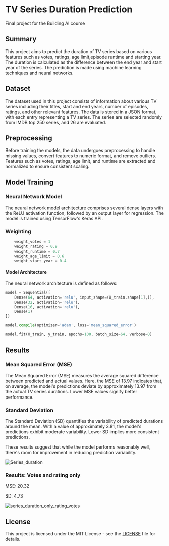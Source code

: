 
# TV Series Duration Prediction 
Final project for the Building AI course

## Summary
This project aims to predict the duration of TV series based on various features such as votes, ratings, age limit,episode runtime and starting year. The duration is calculated as the difference between the end year and start year of the series. The prediction is made using machine learning techniques and neural networks.

## Dataset

The dataset used in this project consists of information about various TV series including their titles, start and end years, number of episodes, ratings, and other relevant features. The data is stored in a JSON format, with each entry representing a TV series. The series are selected randomly from IMDB top 250 series, and 26 are evaluated.

## Preprocessing

Before training the models, the data undergoes preprocessing to handle missing values, convert features to numeric format, and remove outliers. Features such as votes, ratings, age limit, and runtime are extracted and normalized to ensure consistent scaling.

## Model Training

### Neural Network Model

The neural network model architecture comprises several dense layers with the ReLU activation function, followed by an output layer for regression. The model is trained using TensorFlow's Keras API.

### Weighting
```python
    weight_votes = 1
    weight_rating = 0.9
    weight_runtime = 0.7
    weight_age_limit = 0.6
    weight_start_year = 0.4
```
#### Model Architecture

The neural network architecture is defined as follows:

```python
model = Sequential([
    Dense(64, activation='relu', input_shape=(X_train.shape[1],)),
    Dense(32, activation='relu'),
    Dense(16, activation='relu'),
    Dense(1)
])

model.compile(optimizer='adam', loss='mean_squared_error')

model.fit(X_train, y_train, epochs=100, batch_size=64, verbose=0)

```
## Results

### Mean Squared Error (MSE)
The Mean Squared Error (MSE) measures the average squared difference between predicted and actual values. Here, the MSE of 13.97 indicates that, on average, the model's predictions deviate by approximately 13.97 from the actual TV series durations. Lower MSE values signify better performance.

### Standard Deviation
The Standard Deviation (SD) quantifies the variability of predicted durations around the mean. With a value of approximately 3.81, the model's predictions exhibit moderate variability. Lower SD implies more consistent predictions.

These results suggest that while the model performs reasonably well, there's room for improvement in reducing prediction variability.

![Series_duration](https://github.com/U25B3/BuildingAI-project/assets/80511413/9b667201-d95c-42f8-b41e-6f1f6e51b8b5)

### Results: Votes and rating only
MSE: 20.32

SD: 4.73

![series_duration_only_rating_votes](https://github.com/U25B3/BuildingAI-project/assets/80511413/523e627e-51f1-4100-8676-b9cc39f1f780)



## License

This project is licensed under the MIT License - see the [LICENSE](LICENSE) file for details.
